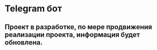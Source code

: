 # Telegram бот

## Проект в разработке, по мере продвижения реализации проекта, информация будет обновлена.
